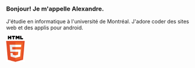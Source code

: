 ### Bonjour! Je m'appelle Alexandre.

J'étudie en informatique à l'université de Montréal. J'adore coder des sites web et des applis pour android. 

<img src='icons/html-5.svg' alt='html icon' width='50'/>
